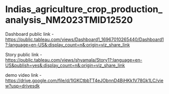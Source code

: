 # Indias_agriculture_crop_production_analysis_NM2023TMID12520

Dashboard public link - https://public.tableau.com/views/Dashboard1_16967010265440/Dashboard1?:language=en-US&:display_count=n&:origin=viz_share_link

Story public link - https://public.tableau.com/views/shyamala/Story1?:language=en-US&publish=yes&:display_count=n&:origin=viz_share_link

demo video link - https://drive.google.com/file/d/1lGKCtbbTT4eJObnnD4BjHKk1V78Gk1LC/view?usp=drivesdk
